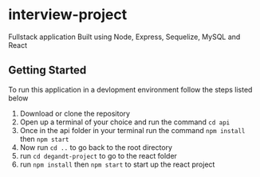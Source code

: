 # interview-project

Fullstack application Built using Node, Express, Sequelize, MySQL and React

## Getting Started

To run this application in a devlopment environment follow the steps listed below

1. Download or clone the repository
2. Open up a terminal of your choice and run the command `cd api`
3. Once in the api folder in your terminal run the command `npm install` then `npm start`
4. Now run `cd ..` to go back to the root directory
5. run `cd degandt-project` to go to the react folder
6. run `npm install` then `npm start` to start up the react project